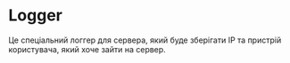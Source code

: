 # Logger
Це спеціальний логгер для сервера, який буде зберігати IP та пристрій користувача, який хоче зайти на сервер.
